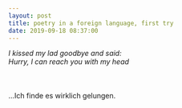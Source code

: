 ```yaml
---
layout: post
title: poetry in a foreign language, first try 
date: 2019-09-18 08:37:00
---
```


*I kissed my lad goodbye and said:<br>
Hurry, I can reach you with my head*<br><br><br><br>
...Ich finde es wirklich gelungen.
